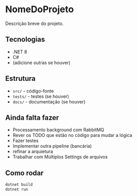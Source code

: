 # NomeDoProjeto

Descrição breve do projeto.

## Tecnologias

- .NET 8
- C#
- (adicione outras se houver)

## Estrutura

- `src/` - código-fonte
- `tests/` - testes (se houver)
- `docs/` - documentação (se houver)

## Ainda falta fazer
- Processamento background com RabbitMQ
- Rever os TODO que estão no código para mudar a lógica
- Fazer testes
- Implementar outra pipeline (bancária)
- refinar a arquietura
- Trabalhar com Múltiplos Settings de arquivos

## Como rodar

```bash
dotnet build
dotnet run
